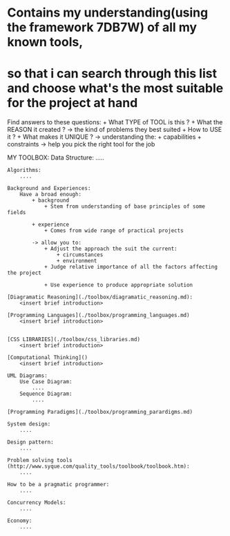 # Contains my understanding(using the framework 7DB7W) of all my known tools,
# so that i can search through this list and choose what's the most suitable for the project at hand 
Find answers to these questions: 
    + What TYPE of TOOL is this ?
    + What the REASON it created ? 
        -> the kind of problems they best suited 
    + How to USE it ? 
    + What makes it UNIQUE ? 
        -> understanding the: 
            + capabilities 
            + constraints 
            -> help you pick the right tool for the job 

MY TOOLBOX: 
    Data Structure:
        .....

    Algorithms: 
        ....

    Background and Experiences: 
        Have a broad enough:
            + background   
                + Stem from understanding of base principles of some fields  

            + experience 
                + Comes from wide range of practical projects 

            -> allow you to:
                + Adjust the approach the suit the current:
                    + circumstances 
                    + environment
                + Judge relative importance of all the factors affecting the project 

                + Use experience to produce appropriate solution 

    [Diagramatic Reasoning](./toolbox/diagramatic_reasoning.md): 
        <insert brief introduction>

    [Programming Languages](./toolbox/programming_languages.md)
        <insert brief introduction>


    [CSS LIBRARIES](./toolbox/css_libraries.md)
        <insert brief introduction>

    [Computational Thinking]()
        <insert brief introduction>

    UML Diagrams: 
        Use Case Diagram:
            ....
        Sequence Diagram: 
            ....

    [Programming Paradigms](./toolbox/programming_parardigms.md)

    System design: 
        ....

    Design pattern:  
        ....

    Problem solving tools (http://www.syque.com/quality_tools/toolbook/toolbook.htm): 
        ....

    How to be a pragmatic programmer: 
        ....

    Concurrency Models: 
        ....

    Economy: 
        ....
